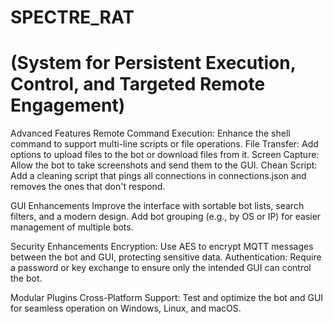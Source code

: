 # SPECTRE_RAT
# (System for Persistent Execution, Control, and Targeted Remote Engagement)

Advanced Features
Remote Command Execution: Enhance the shell command to support multi-line scripts or file operations.
File Transfer: Add options to upload files to the bot or download files from it.
Screen Capture: Allow the bot to take screenshots and send them to the GUI.
Chean Script: Add a cleaning script that pings all connections in connections.json and removes the ones that don't respond.

GUI Enhancements
Improve the interface with sortable bot lists, search filters, and a modern design.
Add bot grouping (e.g., by OS or IP) for easier management of multiple bots.

Security Enhancements
Encryption: Use AES to encrypt MQTT messages between the bot and GUI, protecting sensitive data.
Authentication: Require a password or key exchange to ensure only the intended GUI can control the bot.

Modular Plugins
Cross-Platform Support:
Test and optimize the bot and GUI for seamless operation on Windows, Linux, and macOS.